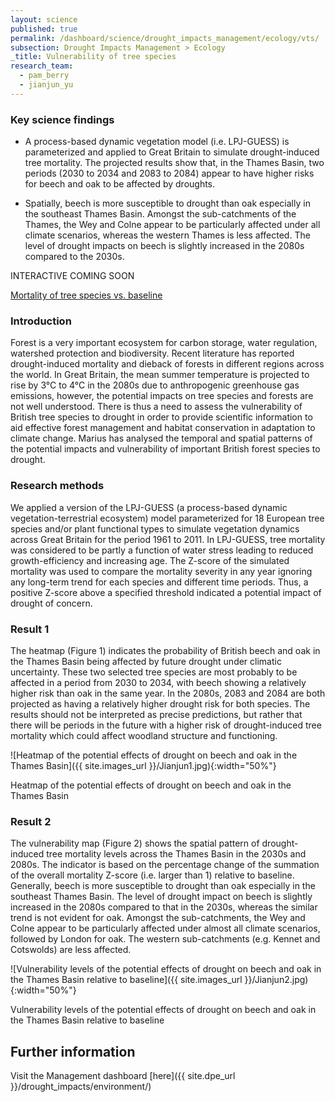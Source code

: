 ```yaml
---
layout: science
published: true
permalink: /dashboard/science/drought_impacts_management/ecology/vts/
subsection: Drought Impacts Management > Ecology
_title: Vulnerability of tree species
research_team:
  - pam_berry
  - jianjun_yu
---
```


### Key science findings

* A process-based dynamic vegetation model (i.e. LPJ-GUESS) is parameterized and applied to Great Britain to simulate drought-induced tree mortality. The projected results show that, in the Thames Basin, two periods (2030 to 2034 and 2083 to 2084) appear to have higher risks for beech and oak to be affected by droughts.

* Spatially, beech is more susceptible to drought than oak especially in the southeast Thames Basin. Amongst the sub-catchments of the Thames, the Wey and Colne appear to be particularly affected under all climate scenarios, whereas the western Thames is less affected. The level of drought impacts on beech is slightly increased in the 2080s compared to the 2030s.

<div id="coming-soon">
	<div class="ident">INTERACTIVE <span class="cs">COMING SOON</span></div>
	<div class="description">
		<p markdown="1"><a href="{{ site.assets_url }}/data/thames_mortality_vs_baseline/index.html">Mortality of tree species vs. baseline</a></p>
	</div>
</div>

<style>
svg {
	position: absolute;
}

.gratBackground {
  fill: #D5E3FF;
}

.gratLines {
  fill: none;
  stroke: #999;
  stroke-width: 1px;
}

.map {
	border: medium solid #999;
}

.countries {
  fill: #fff;
  stroke: #ccc;
  stroke-width: 2px;
}

.regions {
  fill: none;
  stroke: #000;
  stroke-width: 0.5px;
  stroke-linecap: round;
}

.dropdown {
	margin-left: 980px;
}

.infolabel {
	position: absolute;
	width: 250px;
	height: 50px;
	color: #fff;
	background-color: #000;
	border: solid thin #fff;
	padding: 5px;
}

.infolabel h1 {
	margin: 0px;
	padding: 0px;
	display: inline-block;
	line-height: 1em;
}

.infolabel b {
	float: left;
}

.labelname {
	display: inline-block;
	float: right;
	/*margin: -25px 0px 0px 40px;*/
	font-size: 1em;
	font-weight: bold;
	position: absolute;
}
</style>

<div id="chart"></div>
               
<!--libraries-->
<script src="{{ site.assets_url }}/data/thames_mortality_vs_baseline/lib/d3.v3.js"></script>
<script src="{{ site.assets_url }}/data/thames_mortality_vs_baseline/lib/topojson.v1.min.js"></script>
<script src="{{ site.assets_url }}/data/thames_mortality_vs_baseline/lib/queue.js"></script>
<!--link to main javascript file-->
<script src="{{ site.assets_url }}/js/main.js"></script>

### Introduction

Forest is a very important ecosystem for carbon storage, water regulation, watershed protection and biodiversity. Recent literature has reported drought-induced mortality and dieback of forests in different regions across the world. In Great Britain, the mean summer temperature is projected to rise by 3°C to 4°C in the 2080s due to anthropogenic greenhouse gas emissions, however, the potential impacts on tree species and forests are not well understood. There is thus a need to assess the vulnerability of British tree species to drought in order to provide scientific information to aid effective forest management and habitat conservation in adaptation to climate change. Marius has analysed the temporal and spatial patterns of the potential impacts and vulnerability of important British forest species to drought.

### Research methods

We applied a version of the LPJ-GUESS (a process-based dynamic vegetation-terrestrial ecosystem) model parameterized for 18 European tree species and/or plant functional types to simulate vegetation dynamics across Great Britain for the period 1961 to 2011. In LPJ-GUESS, tree mortality was considered to be partly a function of water stress leading to reduced growth-efficiency and increasing age.  The Z-score of the simulated mortality was used to compare the mortality severity in any year ignoring any long-term trend for each species and different time periods. Thus, a positive Z-score above a specified threshold indicated a potential impact of drought of concern.

### Result 1

The heatmap (Figure 1) indicates the probability of British beech and oak in the Thames Basin being affected by future drought under climatic uncertainty. These two selected tree species are most probably to be affected in a period from 2030 to 2034, with beech showing a relatively higher risk than oak in the same year. In the 2080s, 2083 and 2084 are both projected as having a relatively higher drought risk for both species. The results should not be interpreted as precise predictions, but rather that there will be periods in the future with a higher risk of drought-induced tree mortality which could affect woodland structure and functioning.

![Heatmap of the potential effects of drought on beech and oak in the Thames Basin]({{ site.images_url }}/Jianjun1.jpg){:width="50%"}

Heatmap of the potential effects of drought on beech and oak in the Thames Basin

### Result 2

The vulnerability map (Figure 2) shows the spatial pattern of drought-induced tree mortality levels across the Thames Basin in the 2030s and 2080s. The indicator is based on the percentage change of the summation of the overall mortality Z-score (i.e. larger than 1) relative to baseline. Generally, beech is more susceptible to drought than oak especially in the southeast Thames Basin. The level of drought impact on beech is slightly increased in the 2080s compared to that in the 2030s, whereas the similar trend is not evident for oak. Amongst the sub-catchments, the Wey and Colne appear to be particularly affected under almost all climate scenarios, followed by London for oak. The western sub-catchments (e.g. Kennet and Cotswolds) are less affected.

![Vulnerability levels of the potential effects of drought on beech and oak in the Thames Basin relative to baseline]({{ site.images_url }}/Jianjun2.jpg){:width="50%"}

Vulnerability levels of the potential effects of drought on beech and oak in the Thames Basin relative to baseline

## Further information
Visit the Management dashboard [here]({{ site.dpe_url }}/drought_impacts/environment/)
